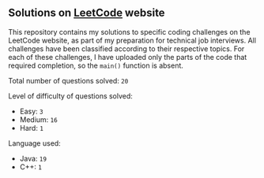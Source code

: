 ## Solutions on [LeetCode](https://leetcode.com/) website

This repository contains my solutions to specific coding challenges on the LeetCode website, as part of my preparation for technical job interviews. All challenges have been classified according to their respective topics. For each of these challenges, I have uploaded only the parts of the code that required completion, so the `main()` function is absent.

Total number of questions solved: `20`

Level of difficulty of questions solved:
* Easy: `3`
* Medium: `16`
* Hard: `1`

Language used:
* Java: `19`
* C++: `1`

